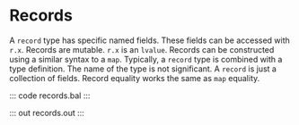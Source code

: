 # Records

A `record` type has specific named fields. These fields can be accessed with `r.x`. Records are mutable. `r.x` is an `lvalue`. Records can be constructed using a similar syntax to a `map`. Typically, a `record` type is combined with a type definition. The name of the type is not significant. A `record` is just a collection of fields. Record equality works the same as `map` equality.

::: code records.bal :::

::: out records.out :::
